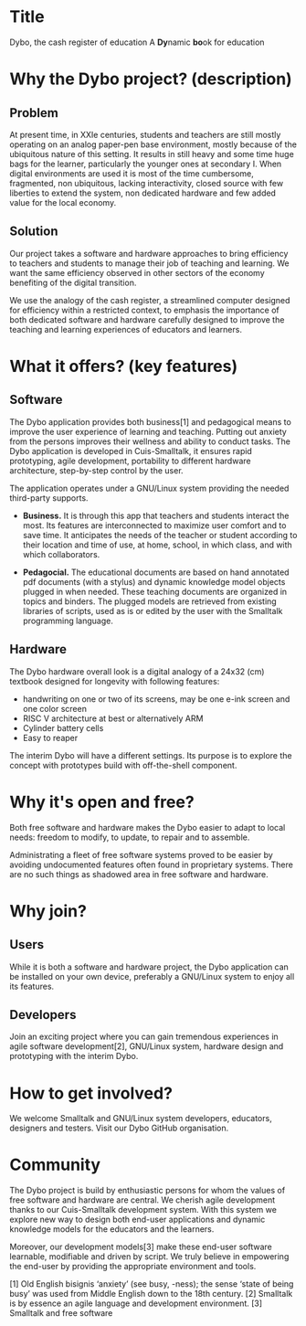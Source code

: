 # Title
Dybo, the cash register of education
A **Dy**namic **bo**ok for education

# Why the Dybo project? (description)
## Problem
At present time, in XXIe centuries, students and teachers are still mostly operating on an analog paper-pen base environment, mostly because of the ubiquitous nature of this setting. It results in still heavy and some time huge bags for the learner, particularly the younger ones at secondary I. When digital environments are used it is most of the time cumbersome, fragmented, non ubiquitous, lacking interactivity, closed source with few liberties to extend the system, non dedicated hardware and few added value for the local economy.

## Solution
Our project takes a software and hardware approaches to bring efficiency to teachers and students to manage their job of teaching and learning. We want the same efficiency observed in other sectors of the economy benefiting of the digital transition.

We use the analogy of the cash register, a streamlined computer designed for efficiency within a restricted context, to emphasis the importance of both dedicated software and hardware carefully designed to improve the teaching and learning experiences of educators and learners.

# What it offers? (key features)
## Software
The Dybo application provides both business[1] and pedagogical means to improve the user experience of learning and teaching. Putting out anxiety from the persons improves their wellness and ability to conduct tasks. The Dybo application is developed in Cuis-Smalltalk, it ensures rapid prototyping, agile development, portability to different hardware architecture, step-by-step control by the user.

The application operates under a GNU/Linux system providing the needed third-party supports.

* **Business.** It is through this app that teachers and students interact the most. Its features are interconnected to maximize user comfort and to save time. It anticipates the needs of the teacher or student according to their location and time of use, at home, school, in which class, and with which collaborators.

* **Pedagocial.** The educational documents are based on hand annotated pdf documents (with a stylus) and dynamic knowledge model objects plugged in when needed. These teaching documents are organized in topics and binders. The plugged models are retrieved from existing libraries of scripts, used as is or edited by the user with the Smalltalk programming language. 

## Hardware
The Dybo hardware overall look is a digital analogy of a 24x32 (cm) textbook designed for longevity with following features:
* handwriting on one or two of its screens, may be one e-ink screen and one color screen
* RISC V architecture at best or alternatively ARM 
* Cylinder battery cells
* Easy to reaper 

The interim Dybo will have a different settings. Its purpose is to explore the concept with prototypes build with off-the-shell component.

# Why it's open and free?
Both free software and hardware makes the Dybo easier to adapt to
local needs: freedom to modify, to update, to repair and to assemble.

Administrating a fleet of free software systems proved to be easier by avoiding undocumented features often found in proprietary systems. There are no such things as shadowed area in free software and hardware.
 
# Why join?
## Users
While it is both a software and hardware project, the Dybo application can be installed on your own device, preferably a GNU/Linux system to enjoy all its  features.

## Developers
Join an exciting project where you can gain tremendous experiences in agile software development[2], GNU/Linux system, hardware design and prototyping with the interim Dybo.

# How to get involved?
We welcome Smalltalk and GNU/Linux system developers, educators, designers and testers. Visit our Dybo GitHub organisation.

# Community
The Dybo project is build by enthusiastic persons for whom the values of free software and hardware are central. We cherish agile development thanks to our Cuis-Smalltalk development system. With this system we explore new way to design both end-user applications and dynamic knowledge models for the educators and the learners. 

Moreover, our development models[3] make these end-user software learnable, modifiable and driven by script. We truly believe in empowering the end-user by providing the appropriate environment and tools.


[1] Old English bisignis ‘anxiety’ (see busy, -ness); the sense ‘state of being busy’ was used from Middle English down to the 18th century.
[2] Smalltalk is by essence an agile language and development environment.
[3] Smalltalk and free software
